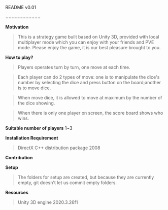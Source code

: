 README v0.01

============

**Motivation**
>This is a strategy game built based on Unity 3D, provided with local multiplayer mode which you can enjoy with your friends and PVE mode. Please enjoy the game, it is our best pleasure brought to you.

**How to play?**
>Players operates turn by turn, one move at each time.


>Each player can do 2 types of move: one is to manipulate the dice's number by selecting the dice and press button on the board;another is to move dice.


>When move dice, it is allowed to move at maximum by the number of the dice showing.


>When there is only one player on screen, the score board shows who wins.



**Suitable number of players**
1~3

**Installation Requirement**
>DirectX
>C++ distribution package 2008


**Contribution**


**Setup**
>The folders for setup are created, but because they are currently empty, git doesn't let us commit empty folders. 


**Resources**
>Unity 3D engine 2020.3.26f1


